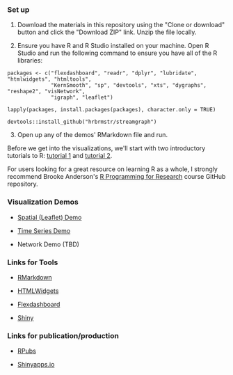 ### Set up

1.  Download the materials in this repository using the "Clone or download" button and click the "Download ZIP" link. Unzip the file locally.

2.  Ensure you have R and R Studio installed on your machine. Open R Studio and run the following command to ensure you have all of the R libraries:

```{r}
packages <- c("flexdashboard", "readr", "dplyr", "lubridate", "htmlwidgets", "htmltools",
              "KernSmooth", "sp", "devtools", "xts", "dygraphs", "reshape2", "visNetwork",
              "igraph", "leaflet")

lapply(packages, install.packages(packages), character.only = TRUE)

devtools::install_github("hrbrmstr/streamgraph")
```

3.  Open up any of the demos' RMarkdown file and run.

Before we get into the visualizations, we'll start with two introductory tutorials to R: [tutorial 1](https://github.com/geanders/RProgrammingForResearch/raw/master/slides/CourseNotes_Week1.pdf) and [tutorial 2](https://github.com/geanders/RProgrammingForResearch/raw/master/slides/CourseNotes_Week2.pdf). 

For users looking for a great resource on learning R as a whole, I strongly recommend Brooke Anderson's [R Programming for Research](https://github.com/geanders/RProgrammingForResearch) course GitHub repository.

### Visualization Demos

*   [Spatial (Leaflet) Demo](https://rpubs.com/ryanwesslen/241940)

*   [Time Series Demo](https://rpubs.com/ryanwesslen/242027)

*   Network Demo (TBD)


### Links for Tools

*   [RMarkdown](http://rmarkdown.rstudio.com/)

*   [HTMLWidgets](http://www.htmlwidgets.org/)

*   [Flexdashboard](http://rmarkdown.rstudio.com/flexdashboard/)

*   [Shiny](https://shiny.rstudio.com/)

### Links for publication/production

*   [RPubs](https://rpubs.com/)

*   [Shinyapps.io](https://www.shinyapps.io/)
